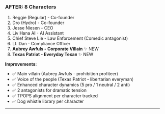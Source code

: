 ### AFTER: 8 Characters

1. Reggie (Regular) - Co-founder
2. Dro (Hydro) - Co-founder
3. Jesse Niesen - CEO
4. Liv Hana AI - AI Assistant
5. Chief Steve Lie - Law Enforcement (Comedic antagonist)
6. Lt. Dan - Compliance Officer
7. **Aubrey Awfuls - Corporate Villain** ✨ NEW
8. **Texas Patriot - Everyday Texan** ✨ NEW

**Improvements:**

- ✅ Main villain (Aubrey Awfuls - prohibition profiteer)
- ✅ Voice of the people (Texas Patriot - libertarian everyman)
- ✅ Enhanced character dynamics (5 pro / 1 neutral / 2 anti)
- ✅ 2 antagonists for dramatic tension
- ✅ TPOPS alignment per character tracked
- ✅ Dog whistle library per character

---
